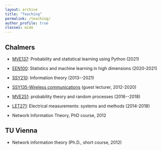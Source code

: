 ```yaml
---
layout: archive
title: "Teaching"
permalink: /teaching/
author_profile: true
classes: wide
---
```



## Chalmers ##
- [MVE137](https://chalmers.instructure.com/courses/15077/assignments/syllabus): Probability and statistical learning using Python (2021)
- [EEN100](https://chalmers.instructure.com/courses/10132): Statistics and machine learning in high dimensions (2020-2021)
- [SSY210](https://pingpong.chalmers.se/public/courseId/10601/lang-en/publicPage.do?item=5208692
): Information theory (2013--2021)
- [SSY135-Wireless communications](https://www.student.chalmers.se/sp/course?course_id=20251) (guest lecturer, 2012-2020)
- [MVE251](https://pingpong.chalmers.se/public/courseId/6916/publicPage.do): probability theory and random processes (2016--2018)

- [LET271](https://www.student.chalmers.se/sp/course?course_id=23877): Electrical measurements: systems and methods (2014-2018)
- Network Information Theory, PhD course, 2012



## TU Vienna ##

- Network information theory (Ph.D., short course, 2012)
